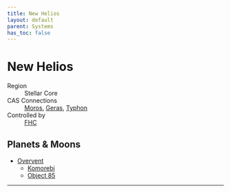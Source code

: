 ```yaml
---
title: New Helios
layout: default
parent: Systems
has_toc: false
---
```


# New Helios
<dl>
    <dt>Region</dt><dd>Stellar Core</dd>
    <dt>CAS Connections</dt><dd><a href="../moros/">Moros</a>, <a href="../geras/">Geras</a>, <a href="../typhon/">Typhon</a></dd>
    <dt>Controlled by</dt><dd><a href="../../factions/fhc/">FHC</a></dd>
    <!-- <dt>Population</dt><dd>///</dd> -->
</dl>

## Planets & Moons
* [Overvent](./overvent/)
    * [Komorebi](./overvent/komorebi/)
    * [Object 85](./overvent/object_85/)

<!-- ## Stations
* TBD -->

----